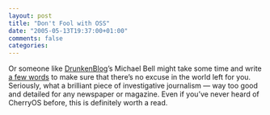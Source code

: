 ```yaml
---
layout: post
title: "Don't Fool with OSS"
date: "2005-05-13T19:37:00+01:00"
comments: false
categories: 
---
```


<p>Or someone like <a href="http://www.drunkenblog.com/">DrunkenBlog</a>&#8217;s Michael Bell might take some time and write <a href="http://www.drunkenblog.com/drunkenblog-archives/000534.html">a few words</a> to make sure that there&#8217;s no excuse in the world left for you. Seriously, what a brilliant piece of investigative journalism &#8212; way too good and detailed for any newspaper or magazine. Even if you&#8217;ve never heard of CherryOS before, this is definitely worth a read.</p>


